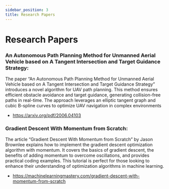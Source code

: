 ```yaml
---
sidebar_position: 3
title: Research Papers
---
```


# Research Papers

### An Autonomous Path Planning Method for Unmanned Aerial Vehicle based on A Tangent Intersection and Target Guidance Strategy:

The paper “An Autonomous Path Planning Method for Unmanned Aerial Vehicle based on A Tangent Intersection and Target Guidance Strategy” introduces a novel algorithm for UAV path planning. This method ensures efficient obstacle avoidance and target guidance, generating collision-free paths in real-time. The approach leverages an elliptic tangent graph and cubic B-spline curves to optimize UAV navigation in complex environments

- https://arxiv.org/pdf/2006.04103

### Gradient Descent With Momentum from Scratch:

The article “Gradient Descent With Momentum from Scratch” by Jason Brownlee explains how to implement the gradient descent optimization algorithm with momentum. It covers the basics of gradient descent, the benefits of adding momentum to overcome oscillations, and provides practical coding examples. This tutorial is perfect for those looking to enhance their understanding of optimization algorithms in machine learning.

- https://machinelearningmastery.com/gradient-descent-with-momentum-from-scratch
